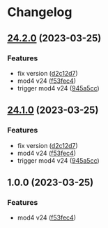 # Changelog

## [24.2.0](https://github.com/Yapcheekian/gomodules/compare/mod4-v24.1.0...mod4/v24.2.0) (2023-03-25)


### Features

* fix version ([d2c12d7](https://github.com/Yapcheekian/gomodules/commit/d2c12d70065025e1405545e9fd51490ed5f02e42))
* mod4 v24 ([f53fec4](https://github.com/Yapcheekian/gomodules/commit/f53fec430af44b36e64147f7f5f8f06fcd493d01))
* trigger mod4 v24 ([945a5cc](https://github.com/Yapcheekian/gomodules/commit/945a5cca1f9db1bb15e82650f63a0ddda4e131fc))

## [24.1.0](https://github.com/Yapcheekian/gomodules/compare/mod4-v24.0.0...mod4/v24.1.0) (2023-03-25)


### Features

* fix version ([d2c12d7](https://github.com/Yapcheekian/gomodules/commit/d2c12d70065025e1405545e9fd51490ed5f02e42))
* mod4 v24 ([f53fec4](https://github.com/Yapcheekian/gomodules/commit/f53fec430af44b36e64147f7f5f8f06fcd493d01))
* trigger mod4 v24 ([945a5cc](https://github.com/Yapcheekian/gomodules/commit/945a5cca1f9db1bb15e82650f63a0ddda4e131fc))

## 1.0.0 (2023-03-25)


### Features

* mod4 v24 ([f53fec4](https://github.com/Yapcheekian/gomodules/commit/f53fec430af44b36e64147f7f5f8f06fcd493d01))
